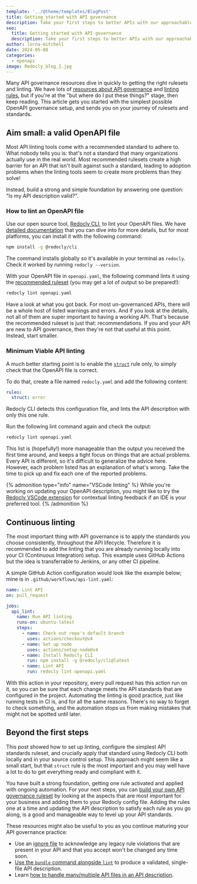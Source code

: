 ```yaml
---
template: '../@theme/templates/BlogPost'
title: Getting started with API governance
description: Take your first steps to better APIs with our approachable guide to getting started with API governance.
seo:
  title: Getting started with API governance
  description: Take your first steps to better APIs with our approachable guide to getting started with API governance.
author: lorna-mitchell
date: 2024-05-08
categories:
  - openapi
image: Redocly_blog_2.jpg
---
```


Many API governance resources dive in quickly to getting the right rulesets and linting.
We have lots of [resources about API governance](../docs/cli/api-standards) and [linting rules](../docs/cli/rules), but if you're at the "but where do I put these things?" stage, then keep reading.
This article gets you started with the simplest possible OpenAPI governance setup, and sends you on your journey of rulesets and standards.

## Aim small: a valid OpenAPI file

Most API linting tools come with a recommended standard to adhere to.
What nobody tells you is: that's not a standard that many organizations actually use in the real world.
Most recommended rulesets create a high barrier for an API that isn't built against such a standard, leading to adoption problems when the linting tools seem to create more problems than they solve!

Instead, build a strong and simple foundation by answering one question: "Is my API description valid?".

### How to lint an OpenAPI file

Use our open source tool, [Redocly CLI](../docs/cli), to lint your OpenAPI files.
We have [detailed documentation](../docs/cli/installation) that you can dive into for more details, but for most platforms, you can install it with the following command:

```bash
npm install -g @redocly/cli
```

The command installs globally so it's available in your terminal as `redocly`.
Check it worked by running `redocly --version`.

With your OpenAPI file in `openapi.yaml`, the following command lints it using the [recommended ruleset](../docs/cli/rules/recommended) (you may get a lot of output so be prepared!):

```bash
redocly lint openapi.yaml
```

Have a look at what you got back. For most un-governanced APIs, there will be a whole host of listed warnings and errors.
And if you look at the details, not all of them are super important to having a working API.
That's because the recommended ruleset is just that: recommendations.
If you and your API are new to API governance, then they're not that useful at this point.
Instead, start smaller.

### Minimum Viable API linting

A much better starting point is to enable the [`struct`](../docs/cli/rules/common/struct) rule only, to simply check that the OpenAPI file is correct.

To do that, create a file named `redocly.yaml` and add the following content:

```yaml
rules:
  struct: error
```

Redocly CLI detects this configuration file, and lints the API description with only this one rule.

Run the following lint command again and check the output:

```bash
redocly lint openapi.yaml
```

This list is (hopefully!) more manageable than the output you received the first time around, and keeps a tight focus on things that are actual problems.
Every API is different, so it's difficult to generalize the advice here. However, each problem listed has an explanation of what's wrong.
Take the time to pick up and fix each one of the reported problems.

{% admonition type="info" name="VSCode linting" %}
While you're working on updating your OpenAPI description, you might like to try the [Redocly VSCode extension](https://redocly.com/docs/redocly-openapi/) for contextual linting feedback if an IDE is your preferred tool.
{% /admonition %}

## Continuous linting

The most important thing with API governance is to apply the standards you choose consistently, throughout the API lifecycle.
Therefore it is recommended to add the linting that you are already running locally into your CI (Continuous Integration) setup.
This example uses GitHub Actions but the idea is transferrable to Jenkins, or any other CI pipeline.

A simple GitHub Action configuration would look like the example below; mine is in `.github/workflows/api-lint.yaml`:

```yaml
name: Lint API
on: pull_request

jobs:
  api_lint:
    name: Run API linting
    runs-on: ubuntu-latest
    steps:
      - name: Check out repo's default branch
        uses: actions/checkout@v4
      - name: Set up node
        uses: actions/setup-node@v4
      - name: Install Redocly CLI
        run: npm install -g @redocly/cli@latest
      - name: Lint API
        run: redocly lint openapi.yaml

```

With this action in your repository, every pull request has this action run on it, so you can be sure that each change meets the API standards that are configured in the project.
Automating the linting is good practice, just like running tests in CI is, and for all the same reasons.
There's no way to forget to check something, and the automation stops us from making mistakes that might not be spotted until later.

## Beyond the first steps

This post showed how to set up linting, configure the simplest API standards ruleset, and crucially apply that standard using Redocly CLI both locally and in your source control setup.
This approach might seem like a small start, but that `struct` rule is the most important and you may well have a lot to do to get everything ready and compliant with it.

You have built a strong foundation, getting one rule activated and applied with ongoing automation.
For your next steps, you can [build your own API governance ruleset](/api-governance) by looking at the aspects that are most important for your business and adding them to your Redocly config file.
Adding the rules one at a time and updating the API description to satisfy each rule as you go along, is a good and manageable way to level up your API standards.

These resources might also be useful to you as you continue maturing your API governance practice:
- Use an [ignore file](../docs/cli/commands/lint#generate-ignore-file) to acknowledge any legacy rule violations that are present in your API and that you accept won't be changed any time soon.
- [Use the `bundle` command alongside `lint`](../docs/cli/guides/lint-and-bundle) to produce a validated, single-file API description.
- Learn [how to handle many/multiple API files in an API description](../docs/cli/file-management).

